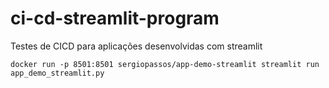 # ci-cd-streamlit-program
Testes de CICD para aplicações desenvolvidas com streamlit

```shell
docker run -p 8501:8501 sergiopassos/app-demo-streamlit streamlit run app_demo_streamlit.py
```